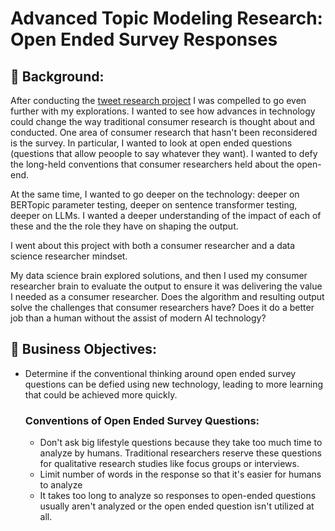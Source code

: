 # Advanced Topic Modeling Research: Open Ended Survey Responses

## 📖 Background:
After conducting the [tweet research project](https://github.com/Jenni-Hawk/Advanced_Topic_Modeling_1_Tweets/blob/main/README.md) I was compelled to go even further with my explorations. I wanted to see how advances in technology could change the way traditional consumer research is thought about and conducted. One area of consumer research that hasn't been reconsidered is the survey. In particular, I wanted to look at open ended questions (questions that allow peoople to say whatever they want). I wanted to defy the long-held conventions that consumer researchers held about the open-end. 

At the same time, I wanted to go deeper on the technology: deeper on BERTopic parameter testing, deeper on sentence transformer testing, deeper on LLMs. I wanted a deeper understanding of the impact of each of these and the the role they have on shaping the output. 

I went about this project with both a consumer researcher and a data science researcher mindset. 

My data science brain explored solutions, and then I used my consumer researcher brain to evaluate the output to ensure it was delivering the value I needed as a consumer researcher. Does the algorithm and resulting output solve the challenges that consumer researchers have? Does it do a better job than a human without the assist of modern AI technology?  

## 🎯 Business Objectives: 
- Determine if the conventional thinking around open ended survey questions can be defied using new technology, leading to more learning that could be achieved more quickly.
  ### Conventions of Open Ended Survey Questions:
    - Don't ask big lifestyle questions because they take too much time to analyze by humans. Traditional researchers reserve these questions for qualitative research studies like focus groups or interviews.
    - Limit number of words in the response so that it's easier for humans to analyze
    - It takes too long to analyze so responses to open-ended questions usually aren't analyzed or the open ended question isn't utilized at all. 
